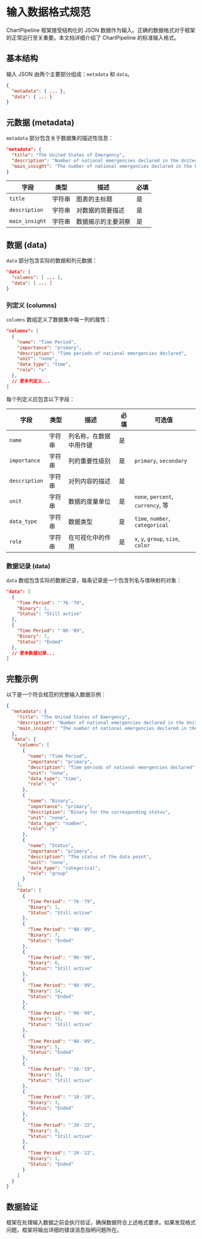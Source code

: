 # 输入数据格式规范

ChartPipeline 框架接受结构化的 JSON 数据作为输入。正确的数据格式对于框架的正常运行至关重要。本文档详细介绍了 ChartPipeline 的标准输入格式。

## 基本结构

输入 JSON 由两个主要部分组成：`metadata` 和 `data`。

```json
{
  "metadata": { ... },
  "data": { ... }
}
```

## 元数据 (metadata)

`metadata` 部分包含关于数据集的描述性信息：

```json
"metadata": {
  "title": "The United States of Emergency",
  "description": "Number of national emergencies declared in the United States since 1976, by current status",
  "main_insight": "The number of national emergencies declared in the US has generally increased over time, with a significant number of those declared since 2000 still active."
}
```

| 字段 | 类型 | 描述 | 必填 |
|------|------|------|------|
| `title` | 字符串 | 图表的主标题 | 是 |
| `description` | 字符串 | 对数据的简要描述 | 是 |
| `main_insight` | 字符串 | 数据揭示的主要洞察 | 是 |

## 数据 (data)

`data` 部分包含实际的数据和列元数据：

```json
"data": {
  "columns": [ ... ],
  "data": [ ... ]
}
```

### 列定义 (columns)

`columns` 数组定义了数据集中每一列的属性：

```json
"columns": [
  {
    "name": "Time Period",
    "importance": "primary",
    "description": "Time periods of national emergencies declared",
    "unit": "none",
    "data_type": "time",
    "role": "x"
  },
  // 更多列定义...
]
```

每个列定义应包含以下字段：

| 字段 | 类型 | 描述 | 必填 | 可选值 |
|------|------|------|------|--------|
| `name` | 字符串 | 列名称，在数据中用作键 | 是 | |
| `importance` | 字符串 | 列的重要性级别 | 是 | `primary`, `secondary` |
| `description` | 字符串 | 对列内容的描述 | 是 | |
| `unit` | 字符串 | 数据的度量单位 | 是 | `none`, `percent`, `currency`, 等 |
| `data_type` | 字符串 | 数据类型 | 是 | `time`, `number`, `categorical` |
| `role` | 字符串 | 在可视化中的作用 | 是 | `x`, `y`, `group`, `size`, `color` |

### 数据记录 (data)

`data` 数组包含实际的数据记录，每条记录是一个包含列名与值映射的对象：

```json
"data": [
  {
    "Time Period": "'76-'79",
    "Binary": 1,
    "Status": "Still active"
  },
  {
    "Time Period": "'80-'89",
    "Binary": 7,
    "Status": "Ended"
  },
  // 更多数据记录...
]
```

## 完整示例

以下是一个符合规范的完整输入数据示例：

```json
{
  "metadata": {
    "title": "The United States of Emergency",
    "description": "Number of national emergencies declared in the United States since 1976, by current status",
    "main_insight": "The number of national emergencies declared in the US has generally increased over time, with a significant number of those declared since 2000 still active."
  },
  "data": {
    "columns": [
      {
        "name": "Time Period",
        "importance": "primary",
        "description": "Time periods of national emergencies declared",
        "unit": "none",
        "data_type": "time",
        "role": "x"
      },
      {
        "name": "Binary",
        "importance": "primary",
        "description": "Binary for the corresponding status",
        "unit": "none",
        "data_type": "number",
        "role": "y"
      },
      {
        "name": "Status",
        "importance": "primary",
        "description": "The status of the data point",
        "unit": "none",
        "data_type": "categorical",
        "role": "group"
      }
    ],
    "data": [
      {
        "Time Period": "'76-'79",
        "Binary": 1,
        "Status": "Still active"
      },
      {
        "Time Period": "'80-'89",
        "Binary": 7,
        "Status": "Ended"
      },
      {
        "Time Period": "'90-'99",
        "Binary": 6,
        "Status": "Still active"
      },
      {
        "Time Period": "'90-'99",
        "Binary": 14,
        "Status": "Ended"
      },
      {
        "Time Period": "'00-'09",
        "Binary": 11,
        "Status": "Still active"
      },
      {
        "Time Period": "'00-'09",
        "Binary": 5,
        "Status": "Ended"
      },
      {
        "Time Period": "'10-'19",
        "Binary": 15,
        "Status": "Still active"
      },
      {
        "Time Period": "'10-'19",
        "Binary": 3,
        "Status": "Ended"
      },
      {
        "Time Period": "'20-'22",
        "Binary": 8,
        "Status": "Still active"
      },
      {
        "Time Period": "'20-'22",
        "Binary": 1,
        "Status": "Ended"
      }
    ]
  }
}
```

## 数据验证

框架在处理输入数据之前会执行验证，确保数据符合上述格式要求。如果发现格式问题，框架将输出详细的错误消息指明问题所在。 